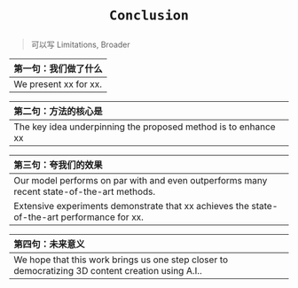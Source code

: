 # <p align=center>`Conclusion` </p>

> 可以写 Limitations, Broader 



| 第一句：我们做了什么  |
| :-------------------- |
| We present xx for xx. |

| 第二句：方法的核心是                                         |
| :----------------------------------------------------------- |
| The key idea underpinning the proposed method is to enhance xx |

| 第三句：夸我们的效果                                         |
| :----------------------------------------------------------- |
| Our model performs on par with and even outperforms many recent state-of-the-art methods. |
| Extensive experiments demonstrate that xx achieves the state-of-the-art performance for xx. |


| 第四句：未来意义                                             |
| :----------------------------------------------------------- |
| We hope that this work brings us one step closer to democratizing 3D content creation using A.I.. |




